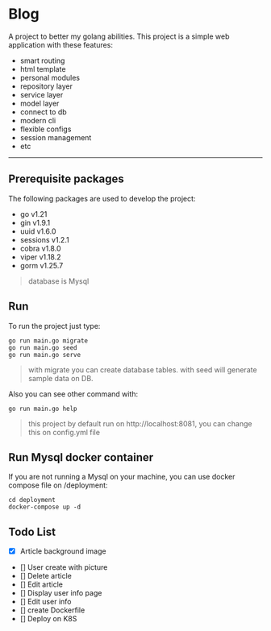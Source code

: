 # Blog

A project to better my golang abilities.
This project is a simple web application with these features:

- smart routing
- html template
- personal modules
- repository layer
- service layer
- model layer
- connect to db
- modern cli
- flexible configs
- session management
- etc

---

## Prerequisite packages

The following packages are used to develop the project:

- go v1.21
- gin v1.9.1
- uuid v1.6.0
- sessions v1.2.1
- cobra v1.8.0
- viper v1.18.2
- gorm v1.25.7

> database is Mysql

## Run

To run the project just type:

```
go run main.go migrate
go run main.go seed
go run main.go serve
```

> with migrate you can create database tables.
> with seed will generate sample data on DB.

Also you can see other command with:

```
go run main.go help
```

> this project by default run on http://localhost:8081, you can change this on config.yml file

## Run Mysql docker container

If you are not running a Mysql on your machine, you can use docker compose file on /deployment:

```
cd deployment
docker-compose up -d
```

## Todo List

- [x] Article background image
- [] User create with picture
- [] Delete article
- [] Edit article
- [] Display user info page
- [] Edit user info
- [] create Dockerfile
- [] Deploy on K8S
